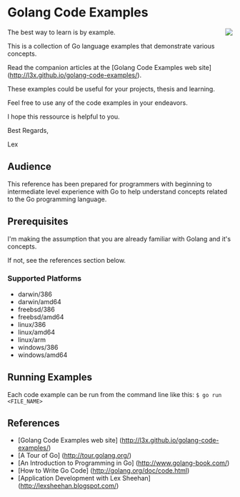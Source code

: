 # Golang Code Examples

<img align="right" src="https://github.com/l3x/golang-code-examples/blob/master/golang-gopher.png">

The best way to learn is by example.  

This is a collection of Go language examples that demonstrate various concepts.

Read the companion articles at the [Golang Code Examples web site] (http://l3x.github.io/golang-code-examples/).

These examples could be useful for your projects, thesis and learning.

Feel free to use any of the code examples in your endeavors.

I hope this ressource is helpful to you.

Best Regards,

Lex

## Audience

This reference has been prepared for programmers with beginning to intermediate level experience with Go to help understand concepts related to the Go programming language.

## Prerequisites

I'm making the assumption that you are already familiar with Golang and it's concepts.  

If not, see the references section below.

### Supported Platforms
* darwin/386
* darwin/amd64
* freebsd/386
* freebsd/amd64
* linux/386
* linux/amd64
* linux/arm
* windows/386
* windows/amd64

## Running Examples

Each code example can be run from the command line like this:  ```$ go run <FILE_NAME>```

## References

* [Golang Code Examples web site] (http://l3x.github.io/golang-code-examples/)
* [A Tour of Go] (http://tour.golang.org/) 
* [An Introduction to Programming in Go] (http://www.golang-book.com/)
* [How to Write Go Code] (http://golang.org/doc/code.html)
* [Application Development with Lex Sheehan] (http://lexsheehan.blogspot.com/)
